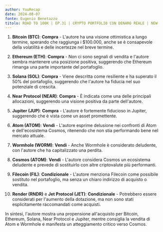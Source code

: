 ```yaml
---
author: YouRecap
date: 2024-08-07
fonte: Eugenio Benetazzo
titolo: ROAD TO 100K | EP.31 | CRYPTO PORTFOLIO CON DENARO REALE | NEW REBALANCING
---
```


1. **Bitcoin (BTC)**: **Compra** - L'autore ha una visione ottimistica a lungo termine, sperando che raggiunga i $100.000, anche se è consapevole della volatilità e delle incertezze nel breve termine.

2. **Ethereum (ETH)**: **Compra** - Non ci sono segnali di vendita e l'autore sembra mantenere una posizione positiva, suggerendo che Ethereum rimanga una parte importante del portafoglio.

3. **Solana (SOL)**: **Compra** - Viene descritta come resiliente e ha superato il 50% del portafoglio, suggerendo che l'autore ha fiducia nel suo potenziale di crescita.

4. **Near Protocol (NEAR)**: **Compra** - È indicata come una delle principali allocazioni, suggerendo una visione positiva da parte dell'autore.

5. **Jupiter (JUP)**: **Compra** - L'autore è fortemente fiducioso in Jupiter, suggerendo che è vista come un asset promettente.

6. **Atom (ATOM)**: **Vendi** - L'autore esprime delusione nei confronti di Atom e dell'ecosistema Cosmos, ritenendo che non stia performando bene nel mercato attuale.

7. **Wormhole (WORM)**: **Vendi** - Anche Wormhole è considerato deludente, con l'autore che ha capitalizzato una perdita.

8. **Cosmos (ATOM)**: **Vendi** - L'autore considera Cosmos un ecosistema deludente e prevede di sostituirlo con altre criptovalute più performanti.

9. **Filecoin (FIL)**: **Condizionale** - L'autore menziona Filecoin come possibile sostituto nel portafoglio, ma senza un chiaro indirizzo di acquisto o vendita.

10. **Render (RNDR)** e **Jet Protocol (JET)**: **Condizionale** - Potrebbero essere considerati per l'aumento della dotazione, ma non sono stati esplicitamente raccomandati come acquisti.

In sintesi, l'autore mostra una propensione all'acquisto per Bitcoin, Ethereum, Solana, Near Protocol e Jupiter, mentre consiglia la vendita di Atom e Wormhole e manifesta un atteggiamento critico verso Cosmos.
